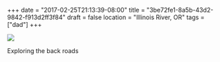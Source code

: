 +++
date = "2017-02-25T21:13:39-08:00"
title = "3be72fe1-8a5b-43d2-9842-f913d2ff3f84"
draft = false
location = "Illinois River, OR"
tags = ["dad"]
+++

![](https://d17enza3bfujl8.cloudfront.net/DSCF6335.jpg")

Exploring the back roads
